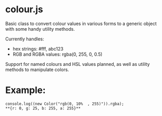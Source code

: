 colour.js
=========

Basic class to convert colour values in various forms to a generic object with some handy utility methods.

Currently handles:
- hex strings: #fff, abc123
- RGB and RGBA values: rgba(0, 255, 0, 0.5)

Support for named colours and HSL values planned, as well as utility methods to manipulate colors.

Example:
========

    console.log((new Color("rgb(0, 10%  , 255)")).rgba);
    **{r: 0, g: 25, b: 255, a: 255}**
